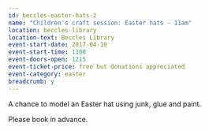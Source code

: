 ```yaml
---
id: beccles-easter-hats-2
name: "Children's craft session: Easter hats - 11am"
location: beccles-library
location-text: Beccles Library
event-start-date: 2017-04-10
event-start-time: 1100
event-doors-open: 1215
event-ticket-price: free but donations appreciated
event-category: easter
breadcrumb: y
---
```


A chance to model an Easter hat using junk, glue and paint.

Please book in advance.
